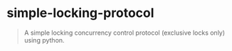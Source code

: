 # simple-locking-protocol
> A simple locking concurrency control protocol (exclusive locks only) using python.
